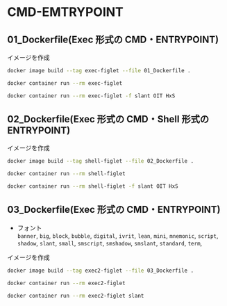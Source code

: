 # CMD-EMTRYPOINT

## 01_Dockerfile(Exec 形式の CMD・ENTRYPOINT)

イメージを作成

```bash
docker image build --tag exec-figlet --file 01_Dockerfile .
```

```bash
docker container run --rm exec-figlet
```

```bash
docker container run --rm exec-figlet -f slant OIT HxS
```

## 02_Dockerfile(Exec 形式の CMD・Shell 形式の ENTRYPOINT)

イメージを作成

```bash
docker image build --tag shell-figlet --file 02_Dockerfile .
```

```bash
docker container run --rm shell-figlet
```

```bash
docker container run --rm shell-figlet -f slant OIT HxS
```

## 03_Dockerfile(Exec 形式の CMD・ENTRYPOINT)

- フォント  
  `banner`,
  `big`,
  `block`,
  `bubble`,
  `digital`,
  `ivrit`,
  `lean`,
  `mini`,
  `mnemonic`,
  `script`,
  `shadow`,
  `slant`,
  `small`,
  `smscript`,
  `smshadow`,
  `smslant`,
  `standard`,
  `term`,

イメージを作成

```bash
docker image build --tag exec2-figlet --file 03_Dockerfile .
```

```bash
docker container run --rm exec2-figlet
```

```bash
docker container run --rm exec2-figlet slant
```
